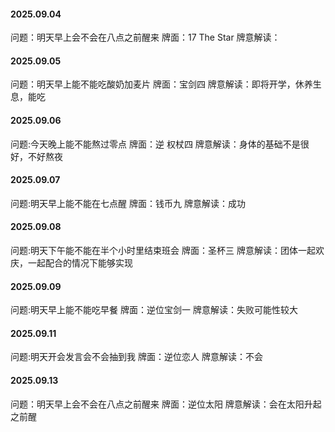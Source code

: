 #### 2025.09.04
问题：明天早上会不会在八点之前醒来
牌面：17 The Star
牌意解读：


#### 2025.09.05 
问题：明天早上能不能吃酸奶加麦片
牌面：宝剑四
牌意解读：即将开学，休养生息，能吃


#### 2025.09.06
问题:今天晚上能不能熬过零点
牌面：逆 权杖四
牌意解读：身体的基础不是很好，不好熬夜

#### 2025.09.07
问题:明天早上能不能在七点醒
牌面：钱币九
牌意解读：成功

#### 2025.09.08
问题:明天下午能不能在半个小时里结束班会
牌面：圣杯三
牌意解读：团体一起欢庆，一起配合的情况下能够实现

#### 2025.09.09
问题:明天早上能不能吃早餐
牌面：逆位宝剑一
牌意解读：失败可能性较大

#### 2025.09.11
问题:明天开会发言会不会抽到我
牌面：逆位恋人
牌意解读：不会

#### 2025.09.13
问题：明天早上会不会在八点之前醒来
牌面：逆位太阳
牌意解读：会在太阳升起之前醒
